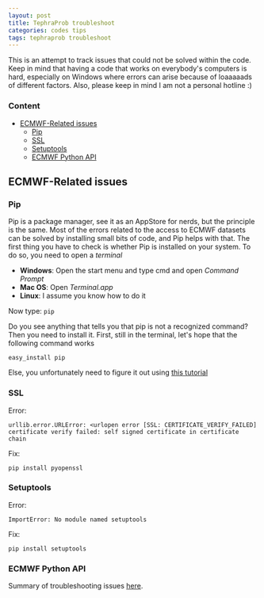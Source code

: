 ```yaml
---
layout: post
title: TephraProb troubleshoot
categories: codes tips
tags: tephraprob troubleshoot
---
```


This is an attempt to track issues that could not be solved within the code. Keep in mind that having a code that works on everybody's computers is hard, especially on Windows where errors can arise because of loaaaaads of different factors. Also, please keep in mind I am not a personal hotline :)

### Content
- [ECMWF-Related issues](#ecmwf-related-issues)
  - [Pip](#pip)
  - [SSL](#ssl)
  - [Setuptools](#setuptools)
  - [ECMWF Python API](#ecmwf-python-api)

## ECMWF-Related issues

### Pip
Pip is a package manager, see it as an AppStore for nerds, but the principle is the same. Most of the errors related to the access to ECMWF datasets can be solved by installing small bits of code, and Pip helps with that. The first thing you have to check is whether Pip is installed on your system. To do so, you need to open a *terminal*

- **Windows**: Open the start menu and type <cmd>cmd</cmd> and open *Command Prompt*
- **Mac OS**: Open *Terminal.app*
- **Linux**: I assume you know how to do it

Now type:
```pip```

Do you see anything that tells you that <cmd>pip</cmd> is not a recognized command? Then you need to install it. First, still in the terminal, let's hope that the following command works

```easy_install pip```

Else, you unfortunately need to figure it out using [this tutorial](https://www.makeuseof.com/tag/install-pip-for-python/)

### SSL
Error:

```urllib.error.URLError: <urlopen error [SSL: CERTIFICATE_VERIFY_FAILED] certificate verify failed: self signed certificate in certificate chain ```

Fix:

```pip install pyopenssl```

### Setuptools

Error:

```ImportError: No module named setuptools```

Fix:

```pip install setuptools```

### ECMWF Python API
Summary of troubleshooting issues [here](https://confluence.ecmwf.int/display/WEBAPI/Web-API+Troubleshooting).